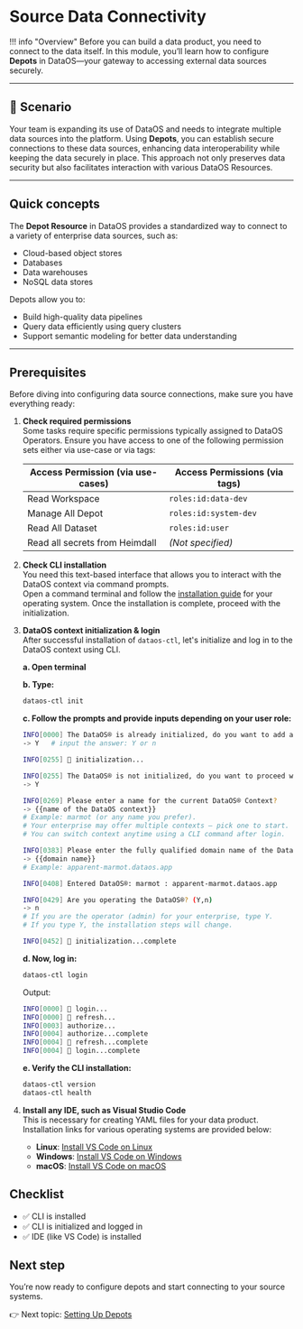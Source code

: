 
# Source Data Connectivity

!!! info "Overview"
    Before you can build a data product, you need to connect to the data itself. In this module, you’ll learn how to configure **Depots** in DataOS—your gateway to accessing external data sources securely.

---

## 📘 Scenario

Your team is expanding its use of DataOS and needs to integrate multiple data sources into the platform. Using **Depots**, you can establish secure connections to these data sources, enhancing data interoperability while keeping the data securely in place. This approach not only preserves data security but also facilitates interaction with various DataOS Resources.

---

## Quick concepts 

The **Depot Resource** in DataOS provides a standardized way to connect to a variety of enterprise data sources, such as:

- Cloud-based object stores
- Databases
- Data warehouses
- NoSQL data stores

Depots allow you to:

- Build high-quality data pipelines  
- Query data efficiently using query clusters  
- Support semantic modeling for better data understanding

---

## Prerequisites

Before diving into configuring data source connections, make sure you have everything ready:

1. **Check required permissions**  
   Some tasks require specific permissions typically assigned to DataOS Operators. Ensure you have access to one of the following permission sets either via use-case or via tags:

      | **Access Permission (via use-cases)** | **Access Permissions (via tags)** |
      |--------------------------------------|-----------------------------------|
      | Read Workspace                       | `roles:id:data-dev`               |
      | Manage All Depot                     | `roles:id:system-dev`             |
      | Read All Dataset                     | `roles:id:user`                   |
      | Read all secrets from Heimdall       | *(Not specified)*                 |

2. **Check CLI installation**  
   You need this text-based interface that allows you to interact with the DataOS context via command prompts.  
   Open a command terminal and follow the [installation guide](/interfaces/cli/installation/) for your operating system. Once the installation is complete, proceed with the initialization.

3. **DataOS context initialization & login**  
   After successful installation of `dataos-ctl`, let's initialize and log in to the DataOS context using CLI.

     **a. Open terminal**

     **b. Type:**
     ```bash
     dataos-ctl init
     ```

     **c. Follow the prompts and provide inputs depending on your user role:**
     ```bash
     INFO[0000] The DataOS® is already initialized, do you want to add a new context? (Y,n)  
     -> Y   # input the answer: Y or n

     INFO[0255] 🚀 initialization...

     INFO[0255] The DataOS® is not initialized, do you want to proceed with initialization? (Y,n)  
     -> Y

     INFO[0269] Please enter a name for the current DataOS® Context?  
     -> {{name of the DataOS context}}
     # Example: marmot (or any name you prefer).
     # Your enterprise may offer multiple contexts — pick one to start.
     # You can switch context anytime using a CLI command after login.

     INFO[0383] Please enter the fully qualified domain name of the DataOS® instance?  
     -> {{domain name}} 
     # Example: apparent-marmot.dataos.app

     INFO[0408] Entered DataOS®: marmot : apparent-marmot.dataos.app 

     INFO[0429] Are you operating the DataOS®? (Y,n)         
     -> n  
     # If you are the operator (admin) for your enterprise, type Y.
     # If you type Y, the installation steps will change.

     INFO[0452] 🚀 initialization...complete
     ```

     **d. Now, log in:**
     ```bash
     dataos-ctl login
     ```

     Output:
     ```bash
     INFO[0000] 🔑 login...                                   
     INFO[0000] 🔑 refresh...                                 
     INFO[0003] authorize...                                 
     INFO[0004] authorize...complete                         
     INFO[0004] 🔑 refresh...complete                         
     INFO[0004] 🔑 login...complete 
     ```

     **e. Verify the CLI installation:**
     ```bash
     dataos-ctl version
     dataos-ctl health
     ```

4. **Install any IDE, such as Visual Studio Code**  
   This is necessary for creating YAML files for your data product. Installation links for various operating systems are provided below:

    - **Linux**: [Install VS Code on Linux](https://code.visualstudio.com/docs/setup/linux)  
    - **Windows**: [Install VS Code on Windows](https://code.visualstudio.com/docs/setup/windows)  
    - **macOS**: [Install VS Code on macOS](https://code.visualstudio.com/docs/setup/mac)

## Checklist

- ✅  CLI is installed 
- ✅  CLI is initialized and logged in
- ✅  IDE (like VS Code) is installed
 

## Next step
You’re now ready to configure depots and start connecting to your source systems.

👉 Next topic: [Setting Up Depots](/learn_new/dp_foundations1_learn_track/data_source_connectivity/setting_up_depots/)
